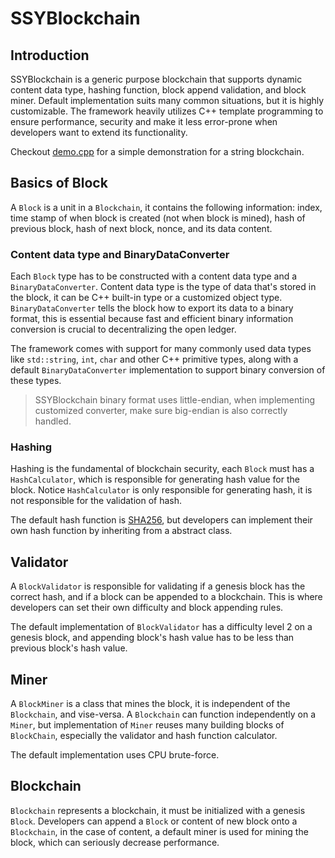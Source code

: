 # SSYBlockchain

## Introduction

SSYBlockchain is a generic purpose blockchain that supports dynamic content data type, hashing function, block append validation, and block miner. Default implementation suits many common situations, but it is highly customizable. The framework heavily utilizes C++ template programming to ensure performance, security and make it less error-prone when developers want to extend its functionality.

Checkout [demo.cpp](https://github.com/shuyangsun/ssy_blockchain/blob/master/demo.cpp) for a simple demonstration for a string blockchain.

## Basics of Block

A `Block` is a unit in a `Blockchain`, it contains the following information: index, time stamp of when block is created (not when block is mined), hash of previous block, hash of next block, nonce, and its data content.

### Content data type and BinaryDataConverter

Each `Block` type has to be constructed with a content data type and a `BinaryDataConverter`. Content data type is the type of data that's stored in the block, it can be C++ built-in type or a customized object type. `BinaryDataConverter` tells the block how to export its data to a binary format, this is essential because fast and efficient binary information conversion is crucial to decentralizing the open ledger.

The framework comes with support for many commonly used data types like `std::string`, `int`, `char` and other C++ primitive types, along with a default `BinaryDataConverter` implementation to support binary conversion of these types.

> SSYBlockchain binary format uses little-endian, when implementing customized converter, make sure big-endian is also correctly handled.

### Hashing

Hashing is the fundamental of blockchain security, each `Block` must has a `HashCalculator`, which is responsible for generating hash value for the block. Notice `HashCalculator` is only responsible for generating hash, it is not responsible for the validation of hash.

The default hash function is [SHA256](https://en.wikipedia.org/wiki/SHA-2), but developers can implement their own hash function by inheriting from a abstract class.

## Validator

A `BlockValidator` is responsible for validating if a genesis block has the correct hash, and if a block can be appended to a blockchain. This is where developers can set their own difficulty and block appending rules.

The default implementation of `BlockValidator` has a difficulty level 2 on a genesis block, and appending block's hash value has to be less than previous block's hash value.

## Miner

A `BlockMiner` is a class that mines the block, it is independent of the `Blockchain`, and vise-versa. A `Blockchain` can function independently on a `Miner`, but implementation of `Miner` reuses many building blocks of `BlockChain`, especially the validator and hash function calculator.

The default implementation uses CPU brute-force.

## Blockchain

`Blockchain` represents a blockchain, it must be initialized with a genesis `Block`. Developers can append a `Block` or content of new block onto a `Blockchain`, in the case of content, a default miner is used for mining the block, which can seriously decrease performance.

